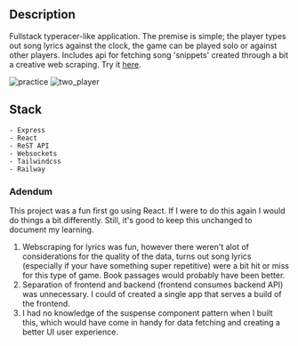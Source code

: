## Description
Fullstack typeracer-like application. The premise is simple; the player types out song lyrics against the clock, the game can be played solo or against other players. Includes api for fetching song 'snippets' created through a bit a creative web scraping. Try it [here](https://rocket-racer-production-9242.up.railway.app/).
 
<img src="https://i.imgur.com/kwD0hNw.gif" alt="practice">   
<img src="https://i.imgur.com/WcHJk0i.gif" alt="two_player">

## Stack
```
- Express
- React
- ReST API
- Websockets
- Tailwindcss
- Railway
```

### Adendum
This project was a fun first go using React. If I were to do this again I would do things a bit differently. Still, it's good to keep this unchanged to document my learning.
1. Webscraping for lyrics was fun, however there weren't alot of considerations for the quality of the data, turns out song lyrics (especially if your have something super repetitive) were a bit hit or miss for this type of game. Book passages would probably have been better.
2. Separation of frontend and backend (frontend consumes backend API) was unnecessary. I could of created a single app that serves a build of the frontend.
3. I had no knowledge of the suspense component pattern when I built this, which would have come in handy for data fetching and creating a better UI user experience.
